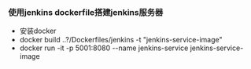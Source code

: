 ### 使用jenkins dockerfile搭建jenkins服务器

* 安装docker
* docker build ..?/Dockerfiles/jenkins -t "jenkins-service-image"
* docker run -it -p 5001:8080 --name jenkins-service jenkins-service-image
